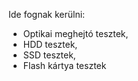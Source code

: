 Ide fognak kerülni:
- Optikai meghejtó tesztek,
- HDD tesztek,
- SSD tesztek,
- Flash kártya tesztek


